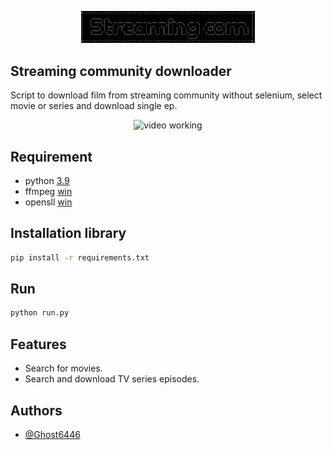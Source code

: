 <p align="center">
	<img src="Stream/assets/min_logo.png" style="max-width: 55%;" alt="video working" />
</p>

## Streaming community downloader

Script to download film from streaming community without selenium, select movie or series and download single ep.

<p align="center">
	<img src="Stream/assets/run.gif" style="max-width: 55%;" alt="video working" />
</p>

## Requirement
* python [3.9](https://www.python.org/downloads/release/python-390/)
* ffmpeg [win](https://www.gyan.dev/ffmpeg/builds/)
* opensll [win](https://slproweb.com/products/Win32OpenSSL.html)

## Installation library
```bash
pip install -r requirements.txt
```

## Run
```bash
python run.py
```

## Features
- Search for movies.
- Search and download TV series episodes.

## Authors

- [@Ghost6446](https://www.github.com/Ghost6446)
